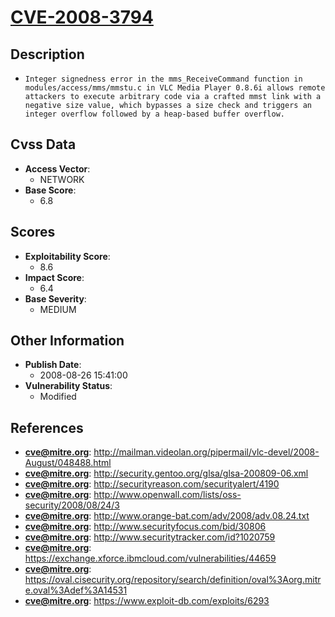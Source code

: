 
# [CVE-2008-3794](https://cve.mitre.org/cgi-bin/cvename.cgi?name=CVE-2008-3794)

## Description

- `Integer signedness error in the mms_ReceiveCommand function in modules/access/mms/mmstu.c in VLC Media Player 0.8.6i allows remote attackers to execute arbitrary code via a crafted mmst link with a negative size value, which bypasses a size check and triggers an integer overflow followed by a heap-based buffer overflow.`

## Cvss Data

- **Access Vector**:
  - NETWORK
- **Base Score**:
  - 6.8

## Scores

- **Exploitability Score**:
  - 8.6
- **Impact Score**:
  - 6.4
- **Base Severity**:
  - MEDIUM

## Other Information

- **Publish Date**:
  - 2008-08-26 15:41:00
- **Vulnerability Status**:
  - Modified

## References

- **cve@mitre.org**: http://mailman.videolan.org/pipermail/vlc-devel/2008-August/048488.html
- **cve@mitre.org**: http://security.gentoo.org/glsa/glsa-200809-06.xml
- **cve@mitre.org**: http://securityreason.com/securityalert/4190
- **cve@mitre.org**: http://www.openwall.com/lists/oss-security/2008/08/24/3
- **cve@mitre.org**: http://www.orange-bat.com/adv/2008/adv.08.24.txt
- **cve@mitre.org**: http://www.securityfocus.com/bid/30806
- **cve@mitre.org**: http://www.securitytracker.com/id?1020759
- **cve@mitre.org**: https://exchange.xforce.ibmcloud.com/vulnerabilities/44659
- **cve@mitre.org**: https://oval.cisecurity.org/repository/search/definition/oval%3Aorg.mitre.oval%3Adef%3A14531
- **cve@mitre.org**: https://www.exploit-db.com/exploits/6293
